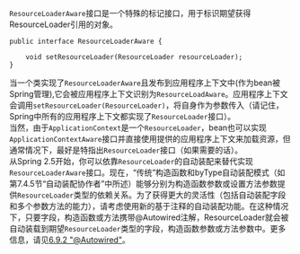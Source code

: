 `ResourceLoaderAware`接口是一个特殊的标记接口，用于标识期望获得ResourceLoader引用的对象。
```
public interface ResourceLoaderAware {

    void setResourceLoader(ResourceLoader resourceLoader);
}
```
当一个类实现了`ResourceLoaderAware`且发布到应用程序上下文中(作为bean被Spring管理),它会被应用程序上下文识别为`ResourceLoadAware`。应用程序上下文会调用`setResourceLoader(ResourceLoader)`，将自身作为参数传入（请记住，Spring中所有的应用程序上下文都实现了`ResourceLoader`接口）。  
当然，由于`ApplicationContext`是一个`ResourceLoader`，bean也可以实现`ApplicationContextAware`接口并直接使用提供的应用程序上下文来加载资源，但通常情况下，最好是特指出`ResourceLoader`接口（如果需要的话）。  
从Spring 2.5开始，你可以依靠`ResourceLoader`的自动装配来替代实现`ResourceLoaderAware`接口。现在，“传统”构造函数和byType自动装配模式（如第7.4.5节“自动装配协作者”中所述）能够分别为构造函数参数或设置方法参数提供`ResourceLoader`类型的依赖关系。为了获得更大的灵活性（包括自动装配字段和多个参数方法的能力），请考虑使用新的基于注释的自动装配功能。在这种情况下，只要字段，构造函数或方法携带@Autowired注解，ResourceLoader就会被自动装载到期望`ResourceLoader`类型的字段，构造函数参数或方法参数中。更多信息，请见[6.9.2 "@Autowired"](https://docs.spring.io/spring/docs/4.3.12.RELEASE/spring-framework-reference/htmlsingle/#beans-autowired-annotation)。